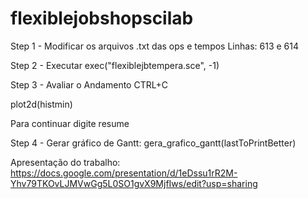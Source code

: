 # flexiblejobshopscilab

Step 1 - Modificar os arquivos .txt das ops e tempos 
Linhas: 613 e 614

Step 2 - Executar 
exec("flexiblejbtempera.sce", -1)

Step 3 - Avaliar o Andamento 
CTRL+C

plot2d(histmin)

Para continuar digite resume

Step 4 - Gerar gráfico de Gantt: 
gera_grafico_gantt(lastToPrintBetter)


Apresentação do trabalho: 
https://docs.google.com/presentation/d/1eDssu1rR2M-Yhv79TKOvLJMVwGg5L0SO1gvX9MjfIws/edit?usp=sharing
